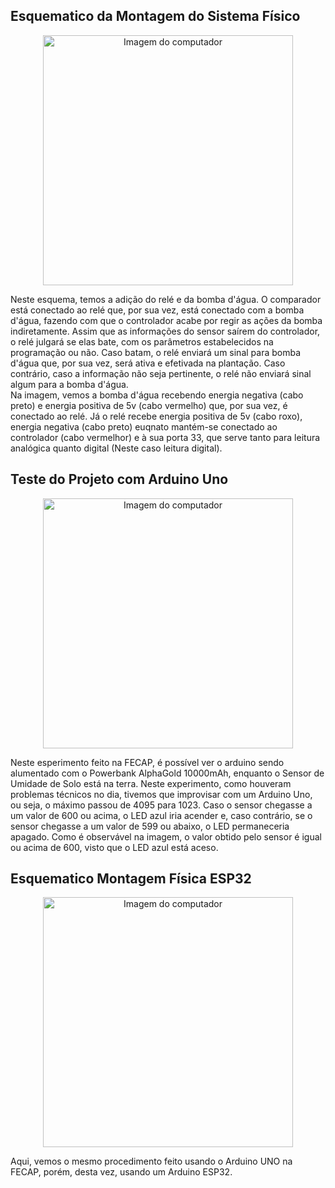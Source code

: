 ## Esquematico da Montagem do Sistema Físico
<p align="center">
    <img src="https://github.com/user-attachments/assets/b7d44df1-4f6a-4868-afb9-3c32f1cb3ef6" alt="Imagem do computador" width="400" />
</p>

Neste esquema, temos a adição do relé e da bomba d'água. O comparador está conectado ao relé que, por sua vez, está conectado com a bomba d'água, fazendo com que o controlador acabe por regir as ações da bomba indiretamente. Assim que as informações do sensor saírem do controlador, o relé julgará se elas bate, com os parâmetros estabelecidos na programação ou não. Caso batam, o relé enviará um sinal para bomba d'água que, por sua vez, será ativa e efetivada na plantação. Caso contrário, caso a informação não seja pertinente, o relé não enviará sinal algum para a bomba d'água.<br>
Na imagem, vemos a bomba d'água recebendo energia negativa (cabo preto) e energia positiva de 5v (cabo vermelho) que, por sua vez, é conectado ao relé. Já o relé recebe energia positiva de 5v (cabo roxo), energia negativa (cabo preto) euqnato mantém-se conectado ao controlador (cabo vermelhor) e à sua porta 33, que serve tanto para leitura analógica quanto digital (Neste caso leitura digital).<br>

## Teste do Projeto com Arduino Uno
<p align="center">
    <img src="https://github.com/user-attachments/assets/772f9427-77b5-4a34-bb7a-b00d8a6517a7" alt="Imagem do computador" width="400" />
</p> 

Neste esperimento feito na FECAP, é possível ver o arduino sendo alumentado com o Powerbank AlphaGold 10000mAh, enquanto o Sensor de Umidade de Solo está na terra. Neste experimento, como houveram problemas técnicos no dia, tivemos que improvisar com um Arduino Uno, ou seja, o máximo passou de 4095 para 1023. Caso o sensor chegasse a um valor de 600 ou acima, o LED azul iria acender e, caso contrário, se o sensor chegasse a um valor de 599 ou abaixo, o LED permaneceria apagado. Como é observável na imagem, o valor obtido pelo sensor é igual ou acima de 600, visto que o LED azul está aceso.

## Esquematico Montagem Física ESP32
<p align="center">
    <img src="https://github.com/user-attachments/assets/b00b5cd8-870c-4a2a-9cd9-23631f02a7ca" alt="Imagem do computador" width="400" />
</p>

Aqui, vemos o mesmo procedimento feito usando o Arduino UNO na FECAP, porém, desta vez, usando um Arduino ESP32.
